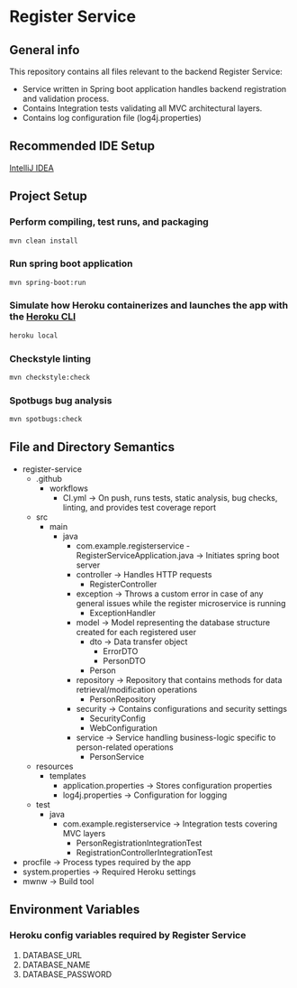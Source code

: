 # Register Service

## General info
This repository contains all files relevant to the backend Register Service:
* Service written in Spring boot application handles backend registration and validation process.
* Contains Integration tests validating all MVC architectural layers.
* Contains log configuration file (log4j.properties)

## Recommended IDE Setup
[IntelliJ IDEA](https://www.jetbrains.com/idea/)

## Project Setup

### Perform compiling, test runs, and packaging
```sh
mvn clean install
```

### Run spring boot application 

```sh
mvn spring-boot:run
```

### Simulate how Heroku containerizes and launches the app with the [Heroku CLI](https://devcenter.heroku.com/articles/heroku-cli)
```sh
heroku local
```

### Checkstyle linting
```sh
mvn checkstyle:check
```

### Spotbugs bug analysis

```sh
mvn spotbugs:check
```

## File and Directory Semantics
- register-service
  - .github
    - workflows
      - CI.yml -> On push, runs tests, static analysis, bug checks, linting, and provides test coverage report
  - src
    - main
      - java
        - com.example.registerservice
              - RegisterServiceApplication.java -> Initiates spring boot server
        - controller -> Handles HTTP requests
          - RegisterController
        - exception -> Throws a custom error in case of any general issues while the register microservice is running
          - ExceptionHandler 
        - model -> Model representing the database structure created for each registered user
          - dto -> Data transfer object
            - ErrorDTO 
            - PersonDTO 
          - Person 
        - repository -> Repository that contains methods for data retrieval/modification operations
          - PersonRepository 
        - security -> Contains configurations and security settings
          - SecurityConfig 
          - WebConfiguration 
        - service -> Service handling business-logic specific to person-related operations
          - PersonService 
   - resources
     - templates
       - application.properties -> Stores configuration properties
       - log4j.properties -> Configuration for logging
  - test
    - java
      - com.example.registerservice -> Integration tests covering MVC layers
        - PersonRegistrationIntegrationTest 
        - RegistrationControllerIntegrationTest
- procfile -> Process types required by the app
- system.properties -> Required Heroku settings
- mwnw -> Build tool       

## Environment Variables
### Heroku config variables required by Register Service
1. DATABASE_URL
2. DATABASE_NAME
3. DATABASE_PASSWORD
